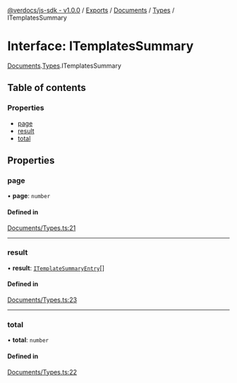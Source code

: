 [@verdocs/js-sdk - v1.0.0](../README.md) / [Exports](../modules.md) / [Documents](../modules/Documents.md) / [Types](../modules/Documents.Types.md) / ITemplatesSummary

# Interface: ITemplatesSummary

[Documents](../modules/Documents.md).[Types](../modules/Documents.Types.md).ITemplatesSummary

## Table of contents

### Properties

- [page](Documents.Types.ITemplatesSummary.md#page)
- [result](Documents.Types.ITemplatesSummary.md#result)
- [total](Documents.Types.ITemplatesSummary.md#total)

## Properties

### page

• **page**: `number`

#### Defined in

[Documents/Types.ts:21](https://github.com/Verdocs/js-sdk/blob/34c7ea0/src/Documents/Types.ts#L21)

___

### result

• **result**: [`ITemplateSummaryEntry`](Documents.Types.ITemplateSummaryEntry.md)[]

#### Defined in

[Documents/Types.ts:23](https://github.com/Verdocs/js-sdk/blob/34c7ea0/src/Documents/Types.ts#L23)

___

### total

• **total**: `number`

#### Defined in

[Documents/Types.ts:22](https://github.com/Verdocs/js-sdk/blob/34c7ea0/src/Documents/Types.ts#L22)
